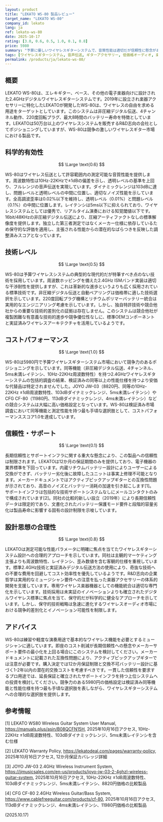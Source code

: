 ```yaml
---
layout: product
title: "LEKATO WS-80 製品レビュー"
target_name: "LEKATO WS-80"
company_id: lekato
lang: ja
ref: lekato-ws-80
date: 2025-10-17
rating: [3.0, 0.6, 0.5, 1.0, 0.1, 0.8]
price: 5980
summary: "予算に優しいワイヤレスギターシステムで、音質性能は適切だが信頼性に懸念があり、サポート体制も最小限"
tags: [ワイヤレスギターシステム, 音声伝送, ギターアクセサリー, 低価格オーディオ, 楽器]
permalink: /products/ja/lekato-ws-80/
---
```


## 概要

LEKATO WS-80は、エレキギター、ベース、その他の電子楽器向けに設計された2.4GHzデジタルワイヤレスギターシステムです。2019年に設立され楽器アクセサリーに特化したLEKATOが開発したWS-80は、ワイヤレスの自由を求める用途をターゲットとしています。このシステムは非圧縮デジタル伝送、4チャンネル動作、220度回転プラグ、最大8時間のバッテリー寿命を特徴としています。LEKATOは50万台以上のワイヤレスシステムを販売するR&D志向の会社としてポジショニングしていますが、WS-80は競争の激しいワイヤレスギター市場における製品です。

## 科学的有効性

$$ \Large \text{0.6} $$

WS-80はワイヤレス伝送として許容範囲内の測定可能な音質性能を提供します。周波数特性は10Hz-22KHzで±1dBの偏差を示し、透明レベルの基準を上回り、フルレンジの音声伝送を実現しています。ダイナミックレンジは103dBに達し、問題レベルと透明レベルの中間に位置し、適切なノイズ性能を示しています。全高調波歪率は0.02%以下を維持し、透明レベル（0.01%）と問題レベル（0.1%）の中間に位置します。レイテンシは5ms以下に抑えられており、ワイヤレスシステムとしては優秀で、リアルタイム演奏における知覚閾値以下です。16bit/48KHzの非圧縮デジタル伝送により、圧縮アーティファクトなしの標準解像度を提供します。独立した第三者測定ではなくメーカー仕様に依存しているため保守的な評価を適用し、主張される性能からの潜在的なばらつきを反映した調整済みスコアとなっています。

## 技術レベル

$$ \Large \text{0.5} $$

WS-80は予算ワイヤレスシステムの典型的な現代的だが特筆すべき点のない技術を採用しています。周波数ホッピングを備えた2.4GHz ISMバンド実装は適切な干渉耐性を提供しますが、これは革新的な進歩というよりも広く採用されている標準技術です。非圧縮デジタル伝送と自動ペアリングは価格帯に適した技術選択を示しています。220度回転プラグ機構とリチウムポリマーバッテリー統合は実用的なエンジニアリング考慮を示しています。しかし、独自特許技術や競合他社からの重要な技術的差別化の証拠は存在しません。このシステムは競合他社が複製困難な有意義な技術的進歩や競争優位性なしに、標準OEMコンポーネントと実証済みワイヤレスアーキテクチャを活用しているようです。

## コストパフォーマンス

$$ \Large \text{1.0} $$

WS-80は5980円で予算ワイヤレスギターシステム市場において競争力のあるポジショニングを示しています。同等機能（非圧縮デジタル伝送、4チャンネル、5ms未満レイテンシ、10Hz-22KHz周波数特性）を持つ2.4GHzワイヤレスギターシステムの包括的調査の結果、検証済みの同等以上の性能仕様を持つより安価な代替品は特定されませんでした。JOYO JW-03（8820円、同等の10Hz-22KHz ±1dB周波数特性、103dBダイナミックレンジ、5ms未満レイテンシ）やCFG CF-80（11980円、113dBダイナミックレンジ、4ms未満レイテンシ）などの競合システムは大幅に高い価格設定となっています。WS-80は検証済み市場調査において同等機能と測定性能を持つ最も手頃な選択肢として、コストパフォーマンススコア1.0を達成しています。

## 信頼性・サポート

$$ \Large \text{0.1} $$

長期信頼性とサポートインフラに関する重大な懸念により、この製品への信頼性は制限されます。LEKATOは12か月の保証期間のみを提供しており、電子機器の業界標準を下回っています。内蔵リチウムバッテリー設計によりユーザーによる交換ができず、バッテリー劣化後に故障したユニットは事実上修理不可能となります。メーカードキュメントではアクティブピックアップギターとの互換性問題が示されており、高音のノイズとバッテリー消耗の加速を引き起こします[1]。サポートインフラは包括的な技術サポートシステムなしにメールコンタクトのみで構成されています[2]。同社の比較的新しい設立（2019年）により長期信頼性データは限定的であり、文書化されたバッテリー保護モード要件と段階的容量劣化は製品寿命に影響する固有の設計制限を示唆しています。

## 設計思想の合理性

$$ \Large \text{0.8} $$

LEKATOは測定可能な性能パラメータに明確に焦点を当てたワイヤレスギターシステム設計への合理的アプローチを示しています。同社は主観的マーケティング主張よりも周波数特性、レイテンシ、歪み数値を含む客観的仕様を重視しています。標準2.4GHz技術と実証済みデジタル伝送方法の使用により、奇抜な技術への不要な費用を回避してコスト効率性を優先しているようです。R&D志向の企業哲学は実用的なミュージシャン要件への注意を払った楽器アクセサリーの体系的開発を支援しています。専用ワイヤレス楽器機器としての機能統合は適切な専門化を示しています。技術採用は未実証のイノベーションよりも確立されたデジタルワイヤレス標準に焦点を当て、保守的だが科学的に健全なアプローチを示しています。しかし、保守的技術戦略は急速に進化するワイヤレスオーディオ市場における競争的差別化とイノベーション可能性を制限します。

## アドバイス

WS-80は練習や軽度な演奏用途で基本的なワイヤレス機能を必要とするミュージシャンに適しています。即座のコスト削減が長期信頼性への懸念やメーカーサポート要件の最小化を上回る場合にこのシステムを検討してください。メーカードキュメントに記載された互換性問題により、アクティブピックアップギターでは注意が必要です。購入決定では12か月保証制限と交換不可バッテリー設計に基づく1-2年以内の潜在的交換コストを考慮すべきです。一貫した信頼性を要求するプロ用途では、延長保証と確立されたサポートインフラを持つ上位システムへの投資を検討してください。競争力のある5980円の価格設定は検証済み同等機能と性能仕様を持つ最も手頃な選択肢を表しながら、ワイヤレスギターシステムへの合理的な選択肢を提供します。

## 参考情報

[1] LEKATO WS80 Wireless Guitar System User Manual, https://manuals.plus/asin/B08QCFN15H, 2025年10月16日アクセス, 10Hz-22KHz ±1dB周波数特性、103dBダイナミックレンジ、5ms未満レイテンシを含む仕様

[2] LEKATO Warranty Policy, https://lekatodeal.com/pages/warranty-policy, 2025年10月16日アクセス, 12か月保証カバレッジ詳細

[3] JOYO JW-03 2.4GHz Wireless Instrument System, https://jjmusicsales.com/en-us/products/joyo-jw-03-2-4ghzl-wireless-guitar-system, 2025年10月16日アクセス, 10Hz-22KHz ±1dB周波数特性、103dBダイナミックレンジ、5ms未満レイテンシ、8820円価格の比較製品

[4] CFG CF-80 2.4GHz Wireless Guitar/Bass System, https://www.cablefreeguitar.com/products/cf-80, 2025年10月16日アクセス, 113dBダイナミックレンジ、4ms未満レイテンシ、11980円価格の比較製品

(2025.10.17)